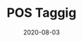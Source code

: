 ---
# ===== Title, summary, and position in the left sidebar =====
linktitle: 
summary: 
weight: 800
# =========================================================

# ========== Basic metadata ==========
title: POS Taggig
date: 2020-08-03
draft: false
type: book # page type
authors: ["admin"]
tags: ["NLP", "POS tagging"]
categories: ["Natural Language Processing"]
toc: true # Show table of contents
# ====================================

# ========== Advanced metadata ========== 
profile: false  # Show author profile?
reading_time: true # Show estimated reading time?
share: true  # Show social sharing links?
featured: true
comments: true  # Show comments?
disable_comment: false
commentable: true  # Allow visitors to comment? Supported by the Page, Post, and Book content types.
editable: false  # Allow visitors to edit the page? Supported by the Page, Post, and Book content types.

# Optional header image (relative to `assets/media/` folder).
header:
  caption: ""
  image: ""
---